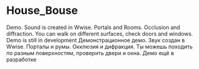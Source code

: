# House_Bouse
Demo. Sound is created in Wwise. Portals and Rooms. Occlusion and diffraction. You can walk on different surfaces, check doors and windows.
Demo is still in development
Демонстрационное демо. Звук создан в Wwise. Порталы и румы. Окклюзия и дифракция. Ты можешь походить по разным поверхностям, проверить двери и окна.
Демо ещё в разработке
